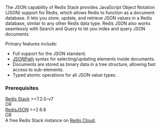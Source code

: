 The JSON capability of Redis Stack provides JavaScript Object Notation (JSON) support for Redis, which allows Redis to function as a document database.
It lets you store, update, and retrieve JSON values in a Redis database, similar to any other Redis data type. Redis JSON also works seamlessly with Search and Query to let you index and query JSON documents.

Primary features include:

- Full support for the JSON standard.
- [JSONPath](https://goessner.net/articles/JsonPath/) syntax for selecting/updating elements inside documents.
- Documents are stored as binary data in a tree structure, allowing fast access to sub-elements.
- Typed atomic operations for all JSON value types.

### Prerequisites

[Redis Stack](https://redis.io/downloads/?utm_source=redisinsight&utm_medium=app&utm_campaign=json_tutorial) >=7.2.0-v7 \
OR \
[RedisJSON](https://github.com/RedisJSON/RedisJSON/) >=2.6.8 \
OR \
A free Redis Stack instance on [Redis Cloud](https://redis.io/try-free/?utm_source=redisinsight&utm_medium=app&utm_campaign=json_tutorial).

